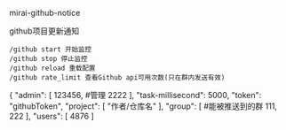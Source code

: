 mirai-github-notice

github项目更新通知

    /github start 开始监控
    /github stop 停止监控
    /github reload 重载配置
    /github rate_limit 查看Github api可用次数(只在群内发送有效)

{
  "admin": [
    123456, #管理
    2222
  ],
  "task-millisecond": 5000,
  "token": "githubToken",
  "project": [
      "作者/仓库名"
  ],
  "group": [ #能被推送到的群
    111,
    222
  ],
  "users": [
    4876
  ]
